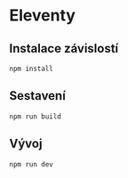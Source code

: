 # Eleventy

## Instalace závislostí

`npm install`

## Sestavení

`npm run build`

## Vývoj

`npm run dev`
